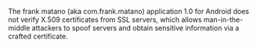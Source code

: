 The frank matano (aka com.frank.matano) application 1.0 for Android does not verify X.509 certificates from SSL servers, which allows man-in-the-middle attackers to spoof servers and obtain sensitive information via a crafted certificate.